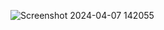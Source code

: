 ![Screenshot 2024-04-07 142055](https://github.com/Aravind7891/Snake-Game/assets/157308451/bbbe211b-ac5d-42bd-8f82-e6a58d5a3ce2)
